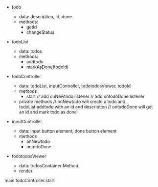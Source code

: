 - todo

  - data: description, id, done
  - methods:
    - getId
    - changeStatus

- todoList

  - data: todos
  - methods:
    - addtodo
    - markAsDone(todoId)

- todoController

  - data: todoList, inputController, todotodosViewer, todoId
  - methods
    - start
      // add onNewtodo listener
      // add ontodoDone listener
  - private methods
    // onNewtodo will create a todo and todoList.addtodo with an id and description
    // ontodoDone will get an id and mark todo as done

- inputController

  - data: input button element, done button element
  - methods
    - onNewtodo
    - ontodoDone

- todotodosViewer
  - data: todosContainer
    Method:
  - render

main
todoController.start
